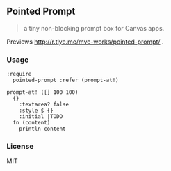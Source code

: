 
Pointed Prompt
----

> a tiny non-blocking prompt box for Canvas apps.

Previews http://r.tiye.me/mvc-works/pointed-prompt/ .

### Usage

```cirru
:require
  pointed-prompt :refer (prompt-at!)

prompt-at! ([] 100 100)
  {}
    :textarea? false
    :style $ {}
    :initial |TODO
  fn (content)
    println content
```

### License

MIT
